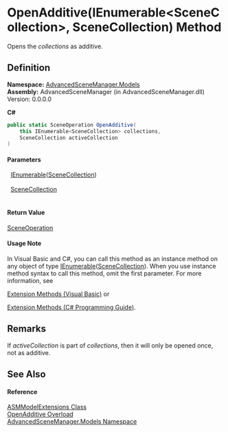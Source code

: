 # OpenAdditive(IEnumerable&lt;SceneCollection&gt;, SceneCollection) Method


Opens the *collections* as additive.



## Definition
**Namespace:** <a href="N_AdvancedSceneManager_Models.md">AdvancedSceneManager.Models</a>  
**Assembly:** AdvancedSceneManager (in AdvancedSceneManager.dll) Version: 0.0.0.0

**C#**
``` C#
public static SceneOperation OpenAdditive(
	this IEnumerable<SceneCollection> collections,
	SceneCollection activeCollection
)
```



#### Parameters
<dl><dt>  <a href="https://learn.microsoft.com/dotnet/api/system.collections.generic.ienumerable-1" target="_blank" rel="noopener noreferrer">IEnumerable</a>(<a href="T_AdvancedSceneManager_Models_SceneCollection.md">SceneCollection</a>)</dt><dd> </dd><dt>  <a href="T_AdvancedSceneManager_Models_SceneCollection.md">SceneCollection</a></dt><dd> </dd></dl>

#### Return Value
<a href="T_AdvancedSceneManager_Core_SceneOperation.md">SceneOperation</a>

#### Usage Note
In Visual Basic and C#, you can call this method as an instance method on any object of type <a href="https://learn.microsoft.com/dotnet/api/system.collections.generic.ienumerable-1" target="_blank" rel="noopener noreferrer">IEnumerable</a>(<a href="T_AdvancedSceneManager_Models_SceneCollection.md">SceneCollection</a>). When you use instance method syntax to call this method, omit the first parameter. For more information, see <a href="https://docs.microsoft.com/dotnet/visual-basic/programming-guide/language-features/procedures/extension-methods" target="_blank" rel="noopener noreferrer">

Extension Methods (Visual Basic)</a> or <a href="https://docs.microsoft.com/dotnet/csharp/programming-guide/classes-and-structs/extension-methods" target="_blank" rel="noopener noreferrer">

Extension Methods (C# Programming Guide)</a>.

## Remarks
If *activeCollection* is part of *collections*, then it will only be opened once, not as additive.

## See Also


#### Reference
<a href="T_AdvancedSceneManager_Models_ASMModelExtensions.md">ASMModelExtensions Class</a>  
<a href="Overload_AdvancedSceneManager_Models_ASMModelExtensions_OpenAdditive.md">OpenAdditive Overload</a>  
<a href="N_AdvancedSceneManager_Models.md">AdvancedSceneManager.Models Namespace</a>  
